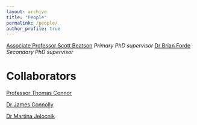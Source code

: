 ```yaml
---
layout: archive
title: "People"
permalink: /people/
author_profile: true
---
```


[Associate Professor Scott Beatson](https://scmb.uq.edu.au/profile/312/scott-beatson) *Primary PhD supervisor*
[Dr Brian Forde](https://researchers.uq.edu.au/researcher/2956) *Secondary PhD supervisor*


Collaborators
======
[Professor Thomas Connor](https://www.cardiff.ac.uk/people/view/81141-connor-thomas)

[Dr James Connolly](https://www.ncl.ac.uk/medical-sciences/people/profile/jamesconnolly2.html)

[Dr Martina Jelocnik](https://www.usc.edu.au/staff/dr-martina-jelocnik)

